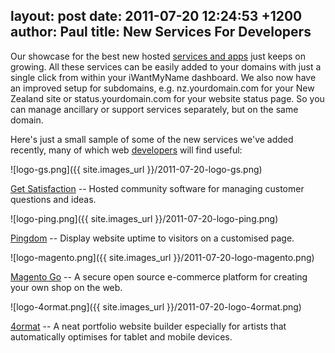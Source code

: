 layout: post
date: 2011-07-20 12:24:53 +1200
author: Paul
title: New Services For Developers
----

Our showcase for the best new hosted [services and apps](https://iwantmyname.co.nz/services) just keeps on growing. All these services can be easily added to your domains with just a single click from within your iWantMyName dashboard. We also now have an improved setup for subdomains, e.g. nz.yourdomain.com for your New Zealand site or status.yourdomain.com for your website status page. So you can manage ancillary or support services separately, but on the same domain.

Here's just a small sample of some of the new services we've added recently, many of which web [developers](https://iwantmyname.co.nz/services/developer/) will find useful:

![logo-gs.png]({{ site.images_url }}/2011-07-20-logo-gs.png)

[Get Satisfaction](https://iwantmyname.co.nz/services/helpdesk/get-satisfaction-custom-domain) -- Hosted community software for managing customer questions and ideas.

![logo-ping.png]({{ site.images_url }}/2011-07-20-logo-ping.png)

[Pingdom](https://iwantmyname.co.nz/services/developer/pingdom-custom-domain-status-page) -- Display website uptime to visitors on a customised page. 

![logo-magento.png]({{ site.images_url }}/2011-07-20-logo-magento.png)

[Magento Go](https://iwantmyname.co.nz/services/ecommerce-hosting/magento-on-your-custom-domain) -- A secure open source e-commerce platform for creating your own shop on the web.

![logo-4ormat.png]({{ site.images_url }}/2011-07-20-logo-4ormat.png)

[4ormat](https://iwantmyname.co.nz/services/portfolio-hosting/4ormat-custom-domain) -- A neat portfolio website builder especially for artists that automatically optimises for tablet and mobile devices.
